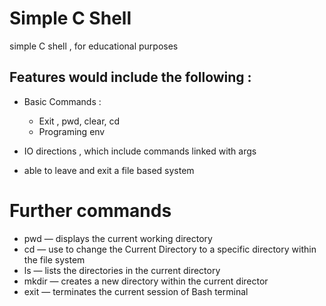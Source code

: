 # Simple C Shell

simple C shell , for educational purposes

## Features would include the following :

  - Basic Commands :
    - Exit , pwd, clear, cd
    - Programing env

  - IO directions , which include commands linked with args
  - able to leave and exit a file based system
# Further commands
 -  pwd — displays the current working directory
 -  cd — use to change the Current Directory to a specific directory within the file system
 -  ls — lists the directories in the current directory
 -  mkdir — creates a new directory within the current director
 -  exit — terminates the current session of Bash terminal
